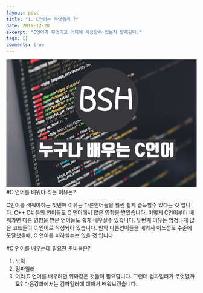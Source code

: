 ```yaml
---
layout: post
title: "1. C언어는 무엇일까 ?"
date: 2019-12-28
excerpt: "C언어가 무엇이고 어디에 사용할수 있는지 알게된다."
tags: []
comments: true
---
```

![누구나 배울수 있는 C언어 강의](./main.png)
#C 언어를 배워야 하는 이유는?

C언어를 배워야하는 첫번째 이유는 다른언어들을 훨씬 쉽게 습득할수
있다는 것 입니다. C++ C# 등의 언어들도 C 언어에서 많은 영향을 받았습니다.
이렇게 C언어부터 배워가면 다른 영향을 받은 언어들도 쉽게 배우실수 있습니다.
두번째 이유는 엄청나게 많은 코드들이 C 언어로 작성되어 있습니다.
만약 다른언어들을 배워서 어느정도 수준에 도달했을때, C 언어를 피하실수는
없을 것 입니다.

#C 언어를 배우는데 필요한 준비물은?

1. 노력
1. 컴파일러
1. 머리
C 언어를 배우려면 위와같은 것들이 필요합니다.
그런데 컴파일러가 무엇일까요?
다음강좌에서는 컴파일러에 대해서 배워보겠습니다.
